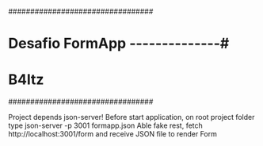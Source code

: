 #################################
#                               #
# Desafio FormApp --------------#
#                               #
#                        B4ltz  #
#################################

Project depends json-server!
Before start application, on root project folder type
json-server -p 3001 formapp.json
Able fake rest, fetch http://localhost:3001/form and receive 
JSON file to render Form